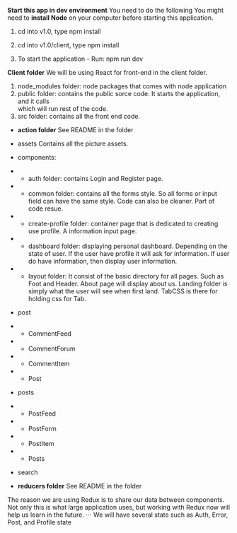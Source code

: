 **Start this app in dev environment** You need to do the following
You might need to **install Node** on your computer before starting this application. 

1. cd into v1.0, type
npm install

2. cd into v1.0/client, type
npm install

3. To start the application - Run:
npm run dev

**Client folder**
We will be using React for front-end in the client folder.
1. node_modules folder: node packages that comes with node application
2. public folder: contains the public sorce code. It starts the application, and it calls <div id="root"></div> which will run rest of the code.
3. src folder: contains all the front end code.
* **action folder**
See README in the folder
* assets
Contains all the picture assets.
* components:
* * auth folder:
contains Login and Register page.
* * common folder:
contains all the forms style. So all forms or input field can have the same style. Code can also be cleaner. Part of code resue. 
* * create-profile folder:
container page that is dedicated to creating use profile. A information input page. 
* * dashboard folder:
displaying personal dashboard. Depending on the state of user. If the user have profile it will ask for information. If user do have information, then display user information.
* * layout folder:
It consist of the basic directory for all pages. Such as Foot and Header. About page will display about us. Landing folder is simply what the user will see when first land. TabCSS is there for holding css for Tab. 
* post
* * CommentFeed
* * CommentForum
* * CommentItem
* * Post
* posts
* * PostFeed
* * PostForm
* * PostItem
* * Posts
* search

* **reducers folder**
See README in the folder



The reason we are using Redux is to share our data between components. Not only this is what large application uses, but working with Redux now will help us learn in the future. 
⋅⋅⋅ We will have several state such as Auth, Error, Post, and Profile state
